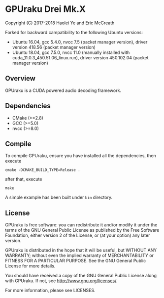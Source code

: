 # GPUraku Drei Mk.X
Copyright (C) 2017-2018 Haolei Ye and Eric McCreath

Forked for backward campatibility to the following Ubuntu versions:
* Ubuntu 16.04, gcc 5.4.0, nvcc 7.5 (packet manager version), driver version 418.56 (packet manager version)
* Ubuntu 18.04, gcc 7.5.0, nvcc 11.0 (manually installed with cuda_11.0.3_450.51.06_linux.run), driver version 450.102.04 (packet manager version)

## Overview
GPUraku is a CUDA powered audio decoding framework.

## Dependencies
* CMake (>=2.8)
* GCC (>=5.0)
* nvcc (>=8.0)

## Compile
To compile GPUraku, ensure you have installed all the dependencies, then execute

    cmake -DCMAKE_BUILD_TYPE=Release .

after that, execute

    make

A simple example has been built under `bin` directory.

## License

GPUraku is free software: you can redistribute it and/or modify it under the terms of the GNU General Public License as published by the Free Software Foundation, either version 2 of the License, or (at your option) any later version.

GPUraku is distributed in the hope that it will be useful, but WITHOUT ANY WARRANTY; without even the implied warranty of MERCHANTABILITY or FITNESS FOR A PARTICULAR PURPOSE. See the GNU General Public License for more details.

You should have received a copy of the GNU General Public License along with GPUraku. If not, see http://www.gnu.org/licenses/.

For more information, please see LICENSES.

